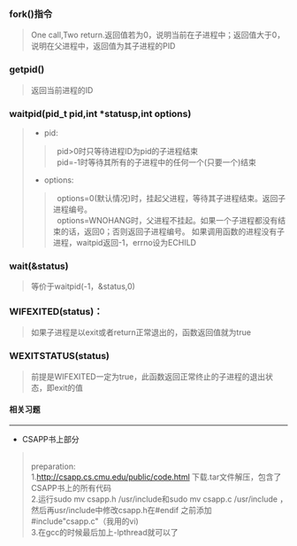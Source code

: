 ### fork()指令
>One call,Two return.返回值若为0，说明当前在子进程中；返回值大于0，说明在父进程中，返回值为其子进程的PID
### getpid()
>返回当前进程的ID
### waitpid(pid_t pid,int *statusp,int options)
>* pid:<br>
>>&ensp;pid>0时只等待进程ID为pid的子进程结束<br>
>>&ensp;pid=-1时等待其所有的子进程中的任何一个(只要一个)结束
>* options:<br>
>>&ensp;options=0(默认情况)时，挂起父进程，等待其子进程结束。返回子进程编号。<br>
>>&ensp;options=WNOHANG时，父进程不挂起。如果一个子进程都没有结束的话，返回0；否则返回子进程编号。
>如果调用函数的进程没有子进程，waitpid返回-1，errno设为ECHILD
### wait(&status)
>等价于waitpid(-1，&status,0)
### WIFEXITED(status)：
>如果子进程是以exit或者return正常退出的，函数返回值就为true
### WEXITSTATUS(status)
>前提是WIFEXITED一定为true，此函数返回正常终止的子进程的退出状态，即exit的值
#### 相关习题
---
* CSAPP书上部分
><br>preparation:
><br>1.http://csapp.cs.cmu.edu/public/code.html 下载.tar文件解压，包含了CSAPP书上的所有代码
><br>2.运行sudo mv csapp.h /usr/include和sudo mv csapp.c /usr/include ，然后再usr/include中修改csapp.h在#endif 之前添加 #include"csapp.c"（我用的vi)
><br>3.在gcc的时候最后加上-lpthread就可以了
